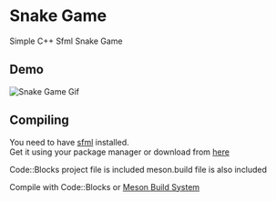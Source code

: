 # Snake Game

Simple C++ Sfml Snake Game

## Demo 

![Snake Game Gif](https://media.giphy.com/media/37q38U9QdjwTopwuGO/giphy.gif)

## Compiling 

You need to have [sfml](https://www.sfml-dev.org) installed.  
Get it using your package manager or download from [here](https://www.sfml-dev.org/dowload.php)

Code::Blocks project file is included
meson.build file is also included

Compile with Code::Blocks or [Meson Build System](https://mesonbuild.com/)
